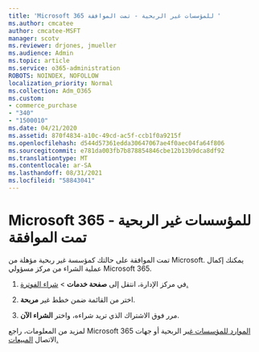 ```yaml
---
title: 'Microsoft 365 للمؤسسات غير الربحية - تمت الموافقة '
ms.author: cmcatee
author: cmcatee-MSFT
manager: scotv
ms.reviewer: drjones, jmueller
ms.audience: Admin
ms.topic: article
ms.service: o365-administration
ROBOTS: NOINDEX, NOFOLLOW
localization_priority: Normal
ms.collection: Adm_O365
ms.custom:
- commerce_purchase
- "340"
- "1500010"
ms.date: 04/21/2020
ms.assetid: 870f4834-a10c-49cd-ac5f-ccb1f0a9215f
ms.openlocfilehash: d544d57361edda30647067ae4f0aec04fa64f806
ms.sourcegitcommit: e781da003fb7b878854846cbe12b13b9dca8df92
ms.translationtype: MT
ms.contentlocale: ar-SA
ms.lasthandoff: 08/31/2021
ms.locfileid: "58843041"
---
```

# <a name="microsoft-365-for-nonprofits---approved"></a>Microsoft 365 للمؤسسات غير الربحية - تمت الموافقة

تمت الموافقة على حالتك كمؤسسة غير ربحية مؤهلة من Microsoft. يمكنك إكمال عملية الشراء من مركز مسؤولي Microsoft 365.

1. في مركز الإدارة، انتقل إلى **صفحة خدمات** \> [شراء الفوترة.](https://go.microsoft.com/fwlink/p/?linkid=868433)

2. اختر من القائمة ضمن خطط غير **مربحة**.

3. مرر فوق الاشتراك الذي تريد شراءه، واختر **الشراء الآن**.

لمزيد من المعلومات، راجع Microsoft 365 [الموارد للمؤسسات غير](https://www.microsoft.com/nonprofits/microsoft-365) الربحية أو جهات الاتصال [المبيعات.](https://www.microsoft.com/nonprofits/contact-us)
